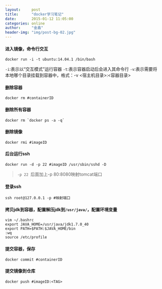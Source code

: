 ```yaml
---
layout:     post
title:      "docker学习笔记"
date:       2015-01-12 11:05:00
categories: online
author:     "金鑫"
header-img: "img/post-bg-02.jpg"
---
```


#### 进入镜像，命令行交互
```
docker run -i -t ubuntu:14.04.1 /bin/bash
```
`-i`:表示以“交互模式”运行容器
`-t`:表示容器启动后会进入其命令行
`-v`:表示需要将本地哪个目录挂载到容器中，格式：-v <宿主机目录>:<容器目录>

#### 删除容器
```
docker rm #containerID
```

#### 删除所有容器
```
docker rm `docker ps -a -q`
```

#### 删除镜像
```
docker rmi #imageID
```

#### 后台运行ssh
```
docker run -d -p 22 #imageID /usr/sbin/sshd -D
```

> `-p 22 `后面加上-p 80:8080映射tomcat端口

#### 登录ssh
```
ssh root@127.0.0.1 -p #映射端口
```

#### 拷贝jdk到容器，配置解压jdk到`/usr/java/`，配置环境变量
```
vim ~/.bashrc
export JAVA_HOME=/usr/java/jdk1.7.0_40
export PATH=$PATH:$JAVA_HOME/bin
:wq
source /etc/profile
```

#### 提交容器，保存
```
docker commit #containerID
```

#### 提交镜像到仓库
```
docker push #imageID:<TAG>
```
